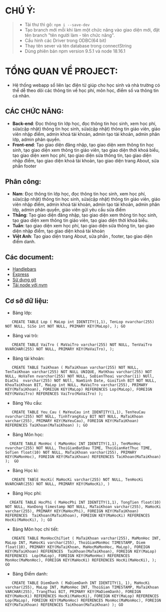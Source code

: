 # **CHÚ Ý:**
> * Tải thư thì gõ: `npm i --save-dev`
> * Tạo branch mới mỗi khi làm một chức năng vào giao diện mới, đặt tên branch "tên người làm - tên chức năng".
> * Cấu hình các Driver trong ODBC(64 bit)
> * Thay tên sever và tên database trong connectString
> * Dùng phiên bản npm version 9.5.1 và node 18.16.1
# TỔNG QUAN VỀ PROJECT:
* Hệ thống webapp sổ liên lạc điện tử giúp cho học sinh và nhà trường có thể dễ theo dõi các thông tin về học phí, môn học, điểm số va thông tin cá nhân. 
## CÁC CHỨC NĂNG:
* **Back-end**: Đọc thông tin lớp học, đọc thông tin học sinh, xem học phí, sửa(cập nhật) thông tin học sinh, sửa(cập nhật) thông tin giáo viên, giáo viên nhập điểm, admin khoá tài khoản, admin tạo tài khoản, admin phân lớp, admin phân quyền.
* **Front-end**: Tạo giao diện đăng nhập, tạo giao diện
xem thông tin học sinh, tạo giao diện xem thông tin giáo viên, tạo giao diện thời khoá biểu, tạo giao diện xem học phí, tạo giao diện sửa thông tin, tạo giao diện nhập điểm, tạo giao diện khoá tài khoản, tạo giao diện trang About, sửa phần footer
## Phân công:
* **Nam**: Đọc thông tin lớp học, đọc thông tin học sinh, xem học phí, sửa(cập nhật) thông tin học sinh, sửa(cập nhật) thông tin giáo viên, giáo viên nhập điểm, admin khoá tài khoản, admin tạo tài khoản, admin phân lớp, admin phân quyền, giáo viên gửi yêu cầu sửa điểm
* **Thắng**: Tạo giao diện đăng nhập, tạo giao diện
xem thông tin học sinh, tạo giao diện xem thông tin giáo viên, tạo giao diện thời khoá biểu.
* **Tuấn**: tạo giao diện xem học phí, tạo giao diện sửa thông tin, tạo giao diện nhập điểm, tạo giao diện khoá tài khoản
* **Việt Anh**: Tạo giao diện trang About, sửa phần , footer, tạo giao diện điểm danh.
## Các document:
* [Handlebars](https://handlebarsjs.com/guide/#what-is-handlebars)
* [Express](https://expressjs.com/)
* [Sử dụng git](https://youtu.be/-VmX40r5ARI?si=k9KSQ8acmji6Sumi)
* [Tải node với nvm](https://youtu.be/4b1Z6ezUsT4?si=zUPH3pZzR1mimwtD)
## Cơ sở dữ liệu: 
* Bảng lớp:

`   CREATE TABLE Lop (
	MaLop int IDENTITY(1,1),
	TenLop nvarchar(255) NOT NULL,
	SiSo int NOT NULL,
	PRIMARY KEY(MaLop),
);
GO`
* Bảng vai trò:

`   CREATE TABLE VaiTro (
	MaVaiTro varchar(255) NOT NULL,
	TenVaiTro NVARCHAR(255) NOT NULL,
	PRIMARY KEY(MaVaiTro),
);`
* Bảng tài khoản:

`   CREATE TABLE TaiKhoan (
	MaTaiKhoan varchar(255) NOT NULL,
	TenTaiKhoan varchar(255) NOT NULL UNIQUE,
	MatKhau varchar(255) NOT NULL,
	HoVaTen nvarchar(255) NOT NULL,
	SoDienThoai varchar(11) NUll,
	DiaChi  nvarchar(255) NOT NUll,
	NamSinh Date,
	GioiTinh BIT NOT NULL,
	KhoaTaiKhoan BIT,
	MaLop int NULL,
	MaVaiTro varchar(255),
	PRIMARY KEY(MaTaiKhoan),
    FOREIGN KEY(MaLop) REFERENCES Lop(MaLop),
    FOREIGN KEY(MaVaiTro) REFERENCES VaiTro(MaVaiTro)
);`
* Bảng Yêu cầu:

`   CREATE TABLE Yeu_Cau (
	MaYeuCau int IDENTITY(1,1),
	TenYeuCau nvarchar(255) NOT NULL,
	TinhTrangXuLy BIT NOT NULL,
	MaTaiKhoan varchar(255),
	PRIMARY KEY(MaYeuCau),
    FOREIGN KEY(MaTaiKhoan) REFERENCES TaiKhoan(MaTaiKhoan)
);
GO`
* Bảng Môn học:

`  CREATE TABLE MonHoc (
	MaMonHoc INT IDENTITY(1,1),
	TenMonHoc nvarchar(255) NOT NULL,
	ThoiGianBatDau TIME,
	ThoiGianKetThuc TIME,
	SoTien float(10) NOT NULL,
	MaTaiKhoan varchar(255),
	PRIMARY KEY(MaMonHoc),
	FOREIGN KEY(MaTaiKhoan) REFERENCES TaiKhoan(MaTaiKhoan)
); 
GO`
* Bảng Học kì:

`   CREATE TABlE HocKi(
	MaHocKi varchar(255) NOT NULL,
	TenHocKi NVARCHAR(255) NOT NULL,
	PRIMARY KEY(MaHocKi),
)`
* Bảng Học phí:

`  CREATE TABLE HocPhi (
	MaHocPhi INT IDENTITY(1,1),
	TongTien float(10) NOT NULL,
	HanDong timestamp NOT NULL,
	MaTaiKhoan varchar(255),
	MaHocKi varchar(255),
	PRIMARY KEY(MaHocPhi),
    FOREIGN KEY(MaTaiKhoan) REFERENCES  TaiKhoan(MaTaiKhoan),
	FOREIGN KEY(MaHocKi) REFERENCES HocKi(MaHocKi),
);
GO`
* Bảng Môn học chi tiết:

`   CREATE TABLE MonHocChiTiet (
	MaTaiKhoan varchar(255),
	MaMonHoc INT,
	MaLop INT,
	MaHocKi varchar(255),
	ThoiGianMonHoc TIMESTAMP,
	Diem float(10),
	PRIMARY KEY(MaTaiKhoan, MaHocMaMonHoc, MaLop),
	FOREIGN KEY(MaTaiKhoan) REFERENCES  TaiKhoan(MaTaiKhoan),
	FOREIGN KEY(MaLop) REFERENCES  Lop(MaLop),
	FOREIGN KEY(MaMonHoc) REFERENCES MonHoc(MaMonHoc),
	FOREIGN KEY(MaHocKi) REFERENCES HocKi(MaHocKi),
    );
GO`
* Bảng Điểm danh:

`   CREATE TABLE DiemDanh (
    MaDiemDanh INT IDENTITY(1, 1),
    MaHocKi varchar(255),
    MaLop INT,
    MaMonHoc INT,
    ThoiGian TIMESTAMP,
    MaTaiKhoan VARCHAR(255),
    TrangThai BIT,
	PRIMARY KEY(MaDiemDanh),
    FOREIGN KEY(MaHocKi) REFERENCES HocKi(MaHocKi),
    FOREIGN KEY(MaLop) REFERENCES Lop(MaLop),
    FOREIGN KEY(MaMonHoc) REFERENCES MonHoc(MaMonHoc),
    FOREIGN KEY(MaTaiKhoan) REFERENCES TaiKhoan(MaTaiKhoan)
);
GO`




